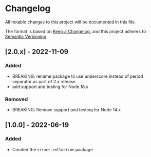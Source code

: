 # Changelog

All notable changes to this project will be documented in this file.

The format is based on [Keep a Changelog](https://keepachangelog.com/en/1.0.0/), and this project adheres to [Semantic Versioning](https://semver.org/spec/v2.0.0.html).

## [2.0.x] - 2022-11-09

### Added

- BREAKING: rename package to use underscore instead of period separator as part of 2.x release
- add support and testing for Node 18.x

### Removed

- BREAKING: Remove support and testing for Node 14.x

## [1.0.0] - 2022-06-19

### Added

- Created the `struct_collection` package

